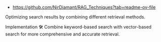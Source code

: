 - https://github.com/NirDiamant/RAG_Techniques?tab=readme-ov-file

Optimizing search results by combining different retrieval methods.

Implementation 🛠️
Combine keyword-based search with vector-based search for more comprehensive and accurate retrieval.